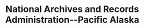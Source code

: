 ---
layout: repo
title: "National Archives and Records Administration--Pacific Alaska"
id: 3
permalink: repos/3/
---